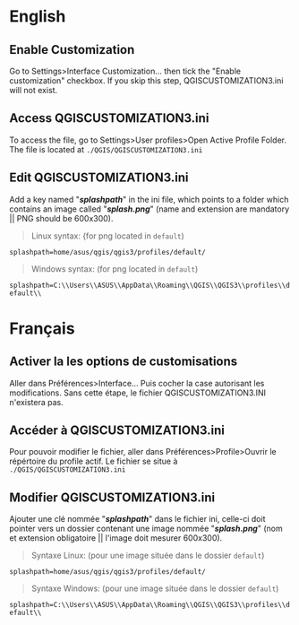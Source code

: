 # English

## Enable Customization
Go to Settings>Interface Customization... then tick the "Enable customization" checkbox. If you skip this step, QGISCUSTOMIZATION3.ini will not exist.


## Access QGISCUSTOMIZATION3.ini
To access the file, go to Settings>User profiles>Open Active Profile Folder. The file is located at ``./QGIS/QGISCUSTOMIZATION3.ini``


## Edit QGISCUSTOMIZATION3.ini
Add a key named "***splashpath***" in the ini file, which points to a folder which contains an image called "***splash.png***" (name and extension are mandatory || PNG should be 600x300).

> Linux syntax: {for png located in ``default``)

```splashpath=home/asus/qgis/qgis3/profiles/default/```

> Windows syntax: (for png located in ``default``)

```splashpath=C:\\Users\\ASUS\\AppData\\Roaming\\QGIS\\QGIS3\\profiles\\default\\```



# Français

## Activer la les options de customisations
Aller dans Préférences>Interface... Puis cocher la case autorisant les modifications. Sans cette étape, le fichier QGISCUSTOMIZATION3.INI n'existera pas.


## Accéder à QGISCUSTOMIZATION3.ini
Pour pouvoir modifier le fichier, aller dans Préférences>Profile>Ouvrir le répértoire du profile actif. Le fichier se situe à ```./QGIS/QGISCUSTOMIZATION3.ini```

## Modifier QGISCUSTOMIZATION3.ini
Ajouter une clé nommée "***splashpath***" dans le fichier ini, celle-ci doit pointer vers un dossier contenant une image nommée "***splash.png***" (nom et extension obligatoire || l'image doit mesurer 600x300).

> Syntaxe Linux: (pour une image située dans le dossier ``default``)

```splashpath=home/asus/qgis/qgis3/profiles/default/```

> Syntaxe Windows: (pour une image située dans le dossier ``default``)

```splashpath=C:\\Users\\ASUS\\AppData\\Roaming\\QGIS\\QGIS3\\profiles\\default\\```
